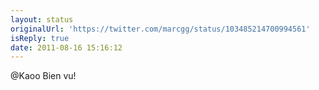 ```yaml
---
layout: status
originalUrl: 'https://twitter.com/marcgg/status/103485214700994561'
isReply: true
date: 2011-08-16 15:16:12
---
```


@Kaoo Bien vu!
